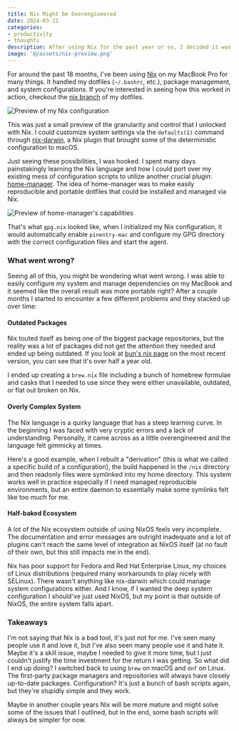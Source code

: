 ```yaml
---
title: Nix Might be Overengineered
date: 2024-03-21
categories:
- productivity
- thoughts
description: After using Nix for the past year or so, I decided it was time to switch back to normal tooling.
image: '@/assets/nix-preview.png'
---
```


For around the past 18 months, I've been using [Nix](https://nixos.org) on my MacBook Pro for many things.
It handled my dotfiles (`~/.bashrc`, etc.), package management, and system configurations.
If you're interested in seeing how this worked in action, checkout the [nix branch](https://github.com/tale/dotfiles/tree/nix) of my dotfiles.

![Preview of my Nix configuration](@/assets/nix-preview.png)

This was just a small preview of the granularity and control that I unlocked with Nix.
I could customize system settings via the `defaults(1)` command through [nix-darwin](https://github.com/LnL7/nix-darwin), a Nix plugin that brought some of the deterministic configuration to macOS.

Just seeing these possibilities, I was hooked. I spent many days painstakingly learning the Nix language and how I could port over my existing mess of configuration scripts to utilize another crucial plugin: [home-manager](https://github.com/nix-community/home-manager). The idea of home-manager was to make easily reproducible and portable dotfiles that could be installed and managed via Nix.

![Preview of home-manager's capabilities](@/assets/home-manager-preview.png)

That's what `gpg.nix` looked like, when I initialized my Nix configuration, it would automatically enable `pinentry-mac` and configure my GPG directory with the correct configuration files and start the agent.

### What went wrong?

Seeing all of this, you might be wondering what went wrong. I was able to easily configure my system and manage dependencies on my MacBook and it seemed like the overall result was more portable right? After a couple months I started to encounter a few different problems and they stacked up over time:

#### Outdated Packages
Nix touted itself as being one of the biggest package repositories, but the reality was a lot of packages did not get the attention they needed and ended up being outdated. If you look at [bun's nix page](https://search.nixos.org/packages?channel=23.11&show=bun) on the most recent version, you can see that it's over half a year old.

I ended up creating a `brew.nix` file including a bunch of homebrew formulae and casks that I needed to use since they were either unavailable, outdated, or flat out broken on Nix.

#### Overly Complex System
The Nix language is a quirky language that has a steep learning curve. In the beginning I was faced with very cryptic errors and a lack of understanding. Personally, it came across as a little overengineered and the language felt gimmicky at times.

Here's a good example, when I rebuilt a "derivation" (this is what we called a specific build of a configuration), the build happened in the `/nix` directory and then readonly files were symlinked into my home directory. This system works well in practice especially if I need managed reproducible environments, but an entire daemon to essentially make some symlinks felt like too much for me.

#### Half-baked Ecosystem
A lot of the Nix ecosystem outside of using NixOS feels very incomplete. The documentation and error messages are outright inadequate and a lot of plugins can't reach the same level of integration as NixOS itself (at no fault of their own, but this still impacts me in the end).

Nix has poor support for Fedora and Red Hat Enterprise Linux, my choices of Linux distributions (required many workarounds to play nicely with SELinux). There wasn't anything like nix-darwin which could manage system configurations either. And I know, if I wanted the deep system configuration I should've just used NixOS, but my point is that outside of NixOS, the entire system falls apart.

### Takeaways

I'm not saying that Nix is a bad tool, it's just not for me.
I've seen many people use it and love it, but I've also seen many people use it and hate it.
Maybe it's a skill issue, maybe I needed to give it more time, but I just couldn't justify the time investment for the return I was getting.
So what did I end up doing? I switched back to using `brew` on macOS and `dnf` on Linux.
The first-party package managers and repositories will always have closely up-to-date packages.
Configuration? It's just a bunch of bash scripts again, but they're stupidly simple and they work.

Maybe in another couple years Nix will be more mature and might solve some of the issues that I outlined, but in the end, some bash scripts will always be simpler for now.
